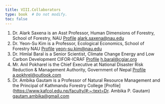 ```yaml
---
title: VIII.Collaborators  
type: book  # Do not modify.
toc: false
---
```

1.	Dr. Alark Saxena is an Asst Professor, Human Dimensions of Forestry, School of Forestry, NAU [Profile](https://directory.nau.edu/person/as4635) alark.saxena@nau.edu 
2.	Dr. Yeon-Su Kim is a Professor, Ecological Economics, School of Forestry NAU [Profile](https://directory.nau.edu/person/ysk) yeon-su.kim@nau.edu 
3.	Dr. Himlal Baral is a Senior Scientist, Climate Change Energy and Low Carbon Development  CIFOR-ICRAF [Profile](https://www.cifor.org/research-staff/3778/himlal-baral) h.baral@cgiar.org  
4.	Mr. Anil Pokharel is the Chief Executive at National Disaster Risk Reduction & Management Authority, Government of Nepal [Profile](https://np.linkedin.com/in/anil-pokhrel-b86b2837) a.pokhrel@outlook.com  
5.	Dr. Ambika Gautam is a Professor of Natural Resource Management and the Principal of Kathmandu Forestry College [Profile](https://www.kafcol.edu.np/faculty/#:~:text=Dr. Ambika P. Gautam) gautam.ambika@gmail.com
